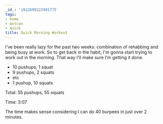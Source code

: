```yaml
---
_id_: '1912699222981775'
tags:
- home
- metcon
- quick
title: Quick Morning Workout
---
```


I've been really lazy for the past two weeks: combination of rehabbing and being busy at work. So to get back in the habit, I'm gonna start trying to work out in the morning. That way I'll make sure I'm getting it done.

- 10 pushups, 1 squat
- 9 pushups, 2 squats
- etc
- 1 pushup, 10 squats

Total: 55 pushups, 55 squats

Time: 3:07

The time makes sense considering I can do 40 burpees in just over 2 minutes.
